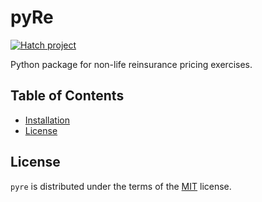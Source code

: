 # pyRe

[![Hatch project](https://img.shields.io/badge/%F0%9F%A5%9A-Hatch-4051b5.svg)](https://github.com/pypa/hatch)

Python package for non-life reinsurance pricing exercises.

## Table of Contents

- [Installation](#installation)
- [License](#license)


## License

`pyre` is distributed under the terms of the [MIT](https://spdx.org/licenses/MIT.html) license.
